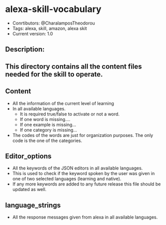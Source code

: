 # alexa-skill-vocabulary
* Conrtibutors: @CharalamposTheodorou
* Tags: alexa, skill, amazon, alexa skit
* Current version: 1.0

## Description:
This directory contains all the content files needed for the skill to operate.
-

## Content
- All the information of the current level of learning
- In all available languages.
  - It is required true/false to activate or not a word.
  - If one word is missing....
  - If one example is missing...
  - If one category is missing...
- The codes of the words are just for organization purposes. The only code is the one of the categories.



## Editor_options
- All the keywords of the JSON editors in all available languages.
- This is used to check if the keyword spoken by the user was given in one of two selected languages (learning and native).
- If any more keywords are added to any future release this file should be updated as well.


## language_strings
- All the response messages given from alexa in all available languages.
